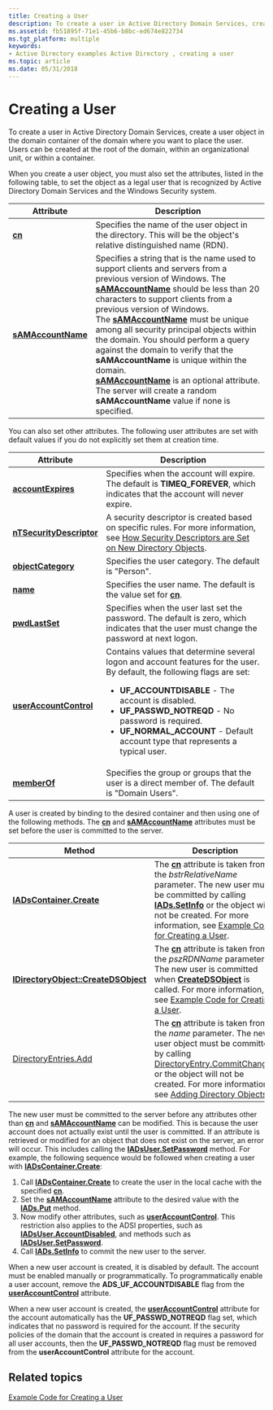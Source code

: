 ```yaml
---
title: Creating a User
description: To create a user in Active Directory Domain Services, create a user object in the domain container of the domain where you want to place the user.
ms.assetid: fb51895f-71e1-45b6-b8bc-ed674e822734
ms.tgt_platform: multiple
keywords:
- Active Directory examples Active Directory , creating a user
ms.topic: article
ms.date: 05/31/2018
---
```


# Creating a User

To create a user in Active Directory Domain Services, create a user object in the domain container of the domain where you want to place the user. Users can be created at the root of the domain, within an organizational unit, or within a container.

When you create a user object, you must also set the attributes, listed in the following table, to set the object as a legal user that is recognized by Active Directory Domain Services and the Windows Security system.



| Attribute                                       | Description                                                                                                                                                                                                                                                                                                                                                                                                                                                                                                                                                                                                                                                                                    |
|-------------------------------------------------|------------------------------------------------------------------------------------------------------------------------------------------------------------------------------------------------------------------------------------------------------------------------------------------------------------------------------------------------------------------------------------------------------------------------------------------------------------------------------------------------------------------------------------------------------------------------------------------------------------------------------------------------------------------------------------------------|
| [**cn**](/windows/desktop/ADSchema/a-cn)                         | Specifies the name of the user object in the directory. This will be the object's relative distinguished name (RDN).<br/>                                                                                                                                                                                                                                                                                                                                                                                                                                                                                                                                                                |
| [**sAMAccountName**](/windows/desktop/ADSchema/a-samaccountname) | Specifies a string that is the name used to support clients and servers from a previous version of Windows. The [**sAMAccountName**](/windows/desktop/ADSchema/a-samaccountname) should be less than 20 characters to support clients from a previous version of Windows.<br/> The [**sAMAccountName**](/windows/desktop/ADSchema/a-samaccountname) must be unique among all security principal objects within the domain. You should perform a query against the domain to verify that the **sAMAccountName** is unique within the domain.<br/> [**sAMAccountName**](/windows/desktop/ADSchema/a-samaccountname) is an optional attribute. The server will create a random **sAMAccountName** value if none is specified.<br/> |



 

You can also set other attributes. The following user attributes are set with default values if you do not explicitly set them at creation time.




| Attribute | Description | 
|-----------|-------------|
| <a href="/windows/desktop/ADSchema/a-accountexpires"><strong>accountExpires</strong></a> | Specifies when the account will expire. The default is <strong>TIMEQ_FOREVER</strong>, which indicates that the account will never expire.<br /> | 
| <a href="/windows/desktop/ADSchema/a-ntsecuritydescriptor"><strong>nTSecurityDescriptor</strong></a> | A security descriptor is created based on specific rules. For more information, see <a href="how-security-descriptors-are-set-on-new-directory-objects.md">How Security Descriptors are Set on New Directory Objects</a>.<br /> | 
| <a href="/windows/desktop/ADSchema/a-objectcategory"><strong>objectCategory</strong></a> | Specifies the user category. The default is "Person".<br /> | 
| <a href="/windows/desktop/ADSchema/a-name"><strong>name</strong></a> | Specifies the user name. The default is the value set for <a href="/windows/desktop/ADSchema/a-cn"><strong>cn</strong></a>.<br /> | 
| <a href="/windows/desktop/ADSchema/a-pwdlastset"><strong>pwdLastSet</strong></a> | Specifies when the user last set the password. The default is zero, which indicates that the user must change the password at next logon.<br /> | 
| <a href="/windows/desktop/ADSchema/a-useraccountcontrol"><strong>userAccountControl</strong></a> | Contains values that determine several logon and account features for the user.<br /> By default, the following flags are set:<br /><ul><li><strong>UF_ACCOUNTDISABLE</strong> - The account is disabled.</li><li><strong>UF_PASSWD_NOTREQD</strong> - No password is required.</li><li><strong>UF_NORMAL_ACCOUNT</strong> - Default account type that represents a typical user.</li></ul> | 
| <a href="/windows/desktop/ADSchema/a-memberof"><strong>memberOf</strong></a> | Specifies the group or groups that the user is a direct member of. The default is "Domain Users".<br /> | 




 

A user is created by binding to the desired container and then using one of the following methods. The [**cn**](/windows/desktop/ADSchema/a-cn) and [**sAMAccountName**](/windows/desktop/ADSchema/a-samaccountname) attributes must be set before the user is committed to the server.



| Method                                                                       | Description                                                                                                                                                                                                                                                                                                                                                                                                        |
|------------------------------------------------------------------------------|--------------------------------------------------------------------------------------------------------------------------------------------------------------------------------------------------------------------------------------------------------------------------------------------------------------------------------------------------------------------------------------------------------------------|
| [**IADsContainer.Create**](/windows/desktop/api/iads/nf-iads-iadscontainer-create)                        | The [**cn**](/windows/desktop/ADSchema/a-cn) attribute is taken from the *bstrRelativeName* parameter. The new user must be committed by calling [**IADs.SetInfo**](/windows/desktop/api/iads/nf-iads-iads-setinfo) or the object will not be created. For more information, see [Example Code for Creating a User](example-code-for-creating-a-user.md).<br/>                                                                                            |
| [**IDirectoryObject::CreateDSObject**](/windows/desktop/api/iads/nf-iads-idirectoryobject-createdsobject) | The [**cn**](/windows/desktop/ADSchema/a-cn) attribute is taken from the *pszRDNName* parameter. The new user is committed when [**CreateDSObject**](/windows/desktop/api/iads/nf-iads-idirectoryobject-createdsobject) is called. For more information, see [Example Code for Creating a User](example-code-for-creating-a-user.md).<br/>                                                                                                                |
| [DirectoryEntries.Add](/dotnet/api/system.directoryservices.directoryentries.add)       | The [**cn**](/windows/desktop/ADSchema/a-cn) attribute is taken from the *name* parameter. The new user object must be committed by calling [DirectoryEntry.CommitChanges](/dotnet/api/system.directoryservices.directoryentry.commitchanges#System_DirectoryServices_DirectoryEntry_CommitChanges) or the object will not be created. For more information, see [Adding Directory Objects](/previous-versions/ms180851(v=vs.90)).<br/> |



 

The new user must be committed to the server before any attributes other than [**cn**](/windows/desktop/ADSchema/a-cn) and [**sAMAccountName**](/windows/desktop/ADSchema/a-samaccountname) can be modified. This is because the user account does not actually exist until the user is committed. If an attribute is retrieved or modified for an object that does not exist on the server, an error will occur. This includes calling the [**IADsUser.SetPassword**](/windows/desktop/api/iads/nf-iads-iadsuser-setpassword) method. For example, the following sequence would be followed when creating a user with [**IADsContainer.Create**](/windows/desktop/api/iads/nf-iads-iadscontainer-create):

1.  Call [**IADsContainer.Create**](/windows/desktop/api/iads/nf-iads-iadscontainer-create) to create the user in the local cache with the specified [**cn**](/windows/desktop/ADSchema/a-cn).
2.  Set the [**sAMAccountName**](/windows/desktop/ADSchema/a-samaccountname) attribute to the desired value with the [**IADs.Put**](/windows/desktop/api/iads/nf-iads-iads-put) method.
3.  Now modify other attributes, such as [**userAccountControl**](/windows/desktop/ADSchema/a-useraccountcontrol). This restriction also applies to the ADSI properties, such as [**IADsUser.AccountDisabled**](/windows/desktop/ADSI/iadsuser-property-methods), and methods such as [**IADsUser.SetPassword**](/windows/desktop/api/iads/nf-iads-iadsuser-setpassword).
4.  Call [**IADs.SetInfo**](/windows/desktop/api/iads/nf-iads-iads-setinfo) to commit the new user to the server.

When a new user account is created, it is disabled by default. The account must be enabled manually or programmatically. To programmatically enable a user account, remove the **ADS\_UF\_ACCOUNTDISABLE** flag from the [**userAccountControl**](/windows/desktop/ADSchema/a-useraccountcontrol) attribute.

When a new user account is created, the [**userAccountControl**](/windows/desktop/ADSchema/a-useraccountcontrol) attribute for the account automatically has the **UF\_PASSWD\_NOTREQD** flag set, which indicates that no password is required for the account. If the security policies of the domain that the account is created in requires a password for all user accounts, then the **UF\_PASSWD\_NOTREQD** flag must be removed from the **userAccountControl** attribute for the account.

## Related topics

<dl> <dt>

[Example Code for Creating a User](example-code-for-creating-a-user.md)
</dt> </dl>
